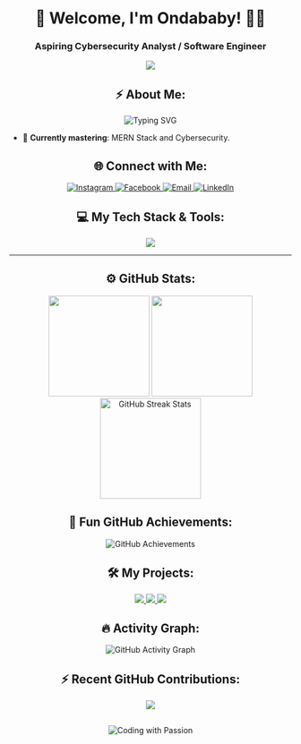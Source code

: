 <h1 align="center">🚀 Welcome, I'm Ondababy! 👨‍💻</h1> 
<h3 align="center">Aspiring Cybersecurity Analyst / Software Engineer</h3>

<p align="center">
  <img src="https://raw.githubusercontent.com/halfrost/halfrost/master/icons/header_.png"/>
</p>



<h2 align="center">⚡ About Me:</h2>

<p align="center">
  <img src="https://readme-typing-svg.demolab.com?font=Fira+Code&size=24&pause=1000&center=true&vCenter=true&width=435&lines=Cute,+Masarap,+Mapagkumbaba,;Mabait,+Hays+Walang+Katulad;MERN+Stack+Explorer;" alt="Typing SVG" />
</p>

- 🌱 **Currently mastering**: MERN Stack and Cybersecurity.


<h2 align="center">🌐 Connect with Me:</h2>

<p align="center">
  <a href="https://instagram.com/drnphlp" target="_blank">
    <img src="https://img.shields.io/badge/Instagram-%23E4405F.svg?style=for-the-badge&logo=Instagram&logoColor=white" alt="Instagram" />
  </a>
  <a href="https://www.facebook.com/adrianphilip.onda.1" target="_blank">
    <img src="https://img.shields.io/badge/Facebook-%231877F2.svg?style=for-the-badge&logo=Facebook&logoColor=white" alt="Facebook" />
  </a>
  <a href="mailto:adrianonda373@gmail.com" target="_blank">
    <img src="https://img.shields.io/badge/Email-%23D14836.svg?style=for-the-badge&logo=GMail&logoColor=white" alt="Email" />
  </a>
  <a href="https://www.linkedin.com/in/adrian-philip-onda-b273a4254/" target="_blank">
    <img src="https://img.shields.io/badge/LinkedIn-%230A66C2.svg?style=for-the-badge&logo=linkedin&logoColor=white" alt="LinkedIn" />
  </a>
</p>



<h2 align="center">💻 My Tech Stack & Tools:</h2>

<p align="center">
  <img src="https://skillicons.dev/icons?i=js,python,react,nodejs,mongodb,express,laravel,php,canva,html,css,bootstrap,git,github,docker,vscode" />
</p>

---

<h2 align="center">⚙️ GitHub Stats:</h2>

<div align="center">
  <img height="180em" src="https://github-readme-stats.vercel.app/api?username=ondababy&show_icons=true&theme=radical&count_private=true"/>
  <img height="180em" src="https://github-readme-stats.vercel.app/api/top-langs/?username=ondababy&layout=compact&langs_count=10&theme=radical" />
</div>

<div align="center">
  <img height="180em" src="https://github-readme-streak-stats.herokuapp.com/?user=ondababy&theme=radical" alt="GitHub Streak Stats" />
</div>



<h2 align="center">🚀 Fun GitHub Achievements:</h2>
<p align="center">
  <img src="https://github-profile-trophy.vercel.app/?username=ondababy&theme=matrix&margin-w=15&row=1&column=6" alt="GitHub Achievements" />
</p>


<h2 align="center">🛠️ My Projects:</h2>

<p align="center">
  <a href="https://github.com/ondababy/MERNApp-Project">
    <img src="https://img.shields.io/badge/Project%201-MERN%20Stack-red?style=for-the-badge" />
  </a>
  <a href="https://github.com/ondababy/python-project">
    <img src="https://img.shields.io/badge/Project%202-Python-blue?style=for-the-badge"/>
  </a>
  <a href="https://github.com/ondababy/Laravel-Javascript-System">
    <img src="https://img.shields.io/badge/Project%203-Laravel-red?style=for-the-badge"/>
  </a>

</p>

<h2 align="center">🔥 Activity Graph:</h2>
<p align="center">
  <img src="https://github-readme-activity-graph.vercel.app/graph?username=ondababy&theme=dracula&bg_color=0d1117&color=ff00ff&line=ffffff&point=ff00ff&hide_border=true" alt="GitHub Activity Graph" />
</p>

<h2 align="center">⚡ Recent GitHub Contributions:</h2>
<p align="center">
  <img src="https://github-contribution-stats.vercel.app/api/?username=ondababy"/>
</p>

<h2 align="center"></></h2>

<p align="center">
  <img src="https://img.shields.io/badge/Coding%20with%20Passion-FFD700?style=for-the-badge&logo=heart" alt="Coding with Passion" />
</p>
